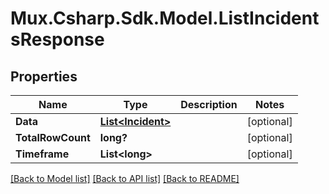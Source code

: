 # Mux.Csharp.Sdk.Model.ListIncidentsResponse

## Properties

Name | Type | Description | Notes
------------ | ------------- | ------------- | -------------
**Data** | [**List&lt;Incident&gt;**](Incident.md) |  | [optional] 
**TotalRowCount** | **long?** |  | [optional] 
**Timeframe** | **List&lt;long&gt;** |  | [optional] 

[[Back to Model list]](../README.md#documentation-for-models) [[Back to API list]](../README.md#documentation-for-api-endpoints) [[Back to README]](../README.md)

